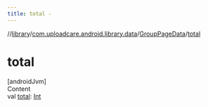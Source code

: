```yaml
---
title: total -
---
```

//[library](../../index.md)/[com.uploadcare.android.library.data](../index.md)/[GroupPageData](index.md)/[total](total.md)



# total  
[androidJvm]  
Content  
val [total](total.md): [Int](https://kotlinlang.org/api/latest/jvm/stdlib/kotlin/-int/index.html)  



